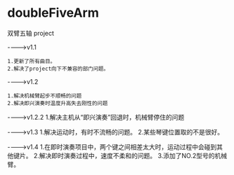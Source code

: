 # doubleFiveArm
双臂五轴 project

---->v1.1

	1.更新了所有曲目。
	2.解决了project向下不兼容的部门问题。

---->v1.2

	1.解决机械臂起步不顺畅的问题
	2.解决即兴演奏时温度升高失去刚性的问题

---->v1.2.2
	1.解决主机从“即兴演奏”回退时，机械臂停住的问题
	
---->v1.3
	1.解决运动时，有时不流畅的问题。
	2.某些琴键位置取的不是很好。
	
---->v1.4
	1.在即时演奏项目中，两个键之间相差太大时，运动过程中会碰到其他键片。
	2.解决即时演奏过程中，速度不柔和的问题。
	3.添加了NO.2型号的机械臂。
